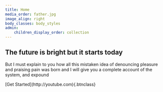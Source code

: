 ```yaml
---
title: Home
media_order: father.jpg
image_align: right
body_classes: body_styles
admin:
    children_display_order: collection
---
```


## The future is bright but it starts today

But I must explain to you how all this mistaken idea of denouncing pleasure and praising pain was born and I will give you a complete account of the system, and expound

<div class='rect_1'></div>
[Get Started](http://youtube.com){.btnclass}

